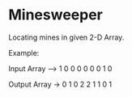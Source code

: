 # Minesweeper
Locating mines in given 2-D Array.

Example: 

Input Array --> 1 0 0
                0 0 0
                0 1 0
                
Output Array -> 0 1 0
                2 2 1
                1 0 1
